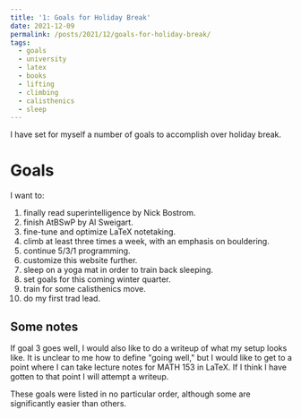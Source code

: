 ```yaml
---
title: '1: Goals for Holiday Break'
date: 2021-12-09
permalink: /posts/2021/12/goals-for-holiday-break/
tags:
  - goals
  - university
  - latex
  - books
  - lifting
  - climbing
  - calisthenics
  - sleep
---
```


I have set for myself a number of goals to accomplish over holiday break.

Goals
======
I want to:
1. finally read superintelligence by Nick Bostrom.
2. finish AtBSwP by Al Sweigart.
3. fine-tune and optimize LaTeX notetaking.
4. climb at least three times a week, with an emphasis on bouldering.
5. continue 5/3/1 programming.
6. customize this website further.
7. sleep on a yoga mat in order to train back sleeping.
8. set goals for this coming winter quarter.
9. train for some calisthenics move.
10. do my first trad lead.

Some notes
------
If goal 3 goes well, I would also like to do a writeup of what my setup looks like. It is unclear to me how to define "going well," but I would like to get to a point where I can take lecture notes for MATH 153 in LaTeX. If I think I have gotten to that point I will attempt a writeup.

These goals were listed in no particular order, although some are significantly easier than others.
